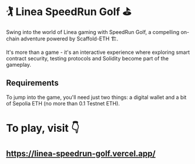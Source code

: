 
# 🏌️ Linea SpeedRun Golf ⛳️

Swing into the world of Linea gaming with SpeedRun Golf, a compelling on-chain adventure powered by Scaffold-ETH 🏗️.

It's more than a game - it's an interactive experience where exploring smart contract security, testing protocols and Solidity become part of the gameplay.

## Requirements
To jump into the game, you'll need just two things: a digital wallet and a bit of Sepolia ETH (no more than 0.1 Testnet ETH).

# To play, visit 👇
## https://linea-speedrun-golf.vercel.app/
